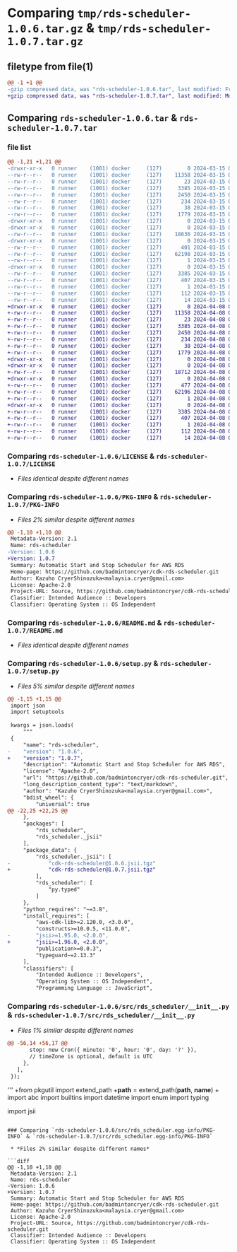 # Comparing `tmp/rds-scheduler-1.0.6.tar.gz` & `tmp/rds-scheduler-1.0.7.tar.gz`

## filetype from file(1)

```diff
@@ -1 +1 @@
-gzip compressed data, was "rds-scheduler-1.0.6.tar", last modified: Fri Mar 15 05:43:53 2024, max compression
+gzip compressed data, was "rds-scheduler-1.0.7.tar", last modified: Mon Apr  8 04:59:42 2024, max compression
```

## Comparing `rds-scheduler-1.0.6.tar` & `rds-scheduler-1.0.7.tar`

### file list

```diff
@@ -1,21 +1,21 @@
-drwxr-xr-x   0 runner    (1001) docker     (127)        0 2024-03-15 05:43:53.342522 rds-scheduler-1.0.6/
--rw-r--r--   0 runner    (1001) docker     (127)    11358 2024-03-15 05:43:39.000000 rds-scheduler-1.0.6/LICENSE
--rw-r--r--   0 runner    (1001) docker     (127)       23 2024-03-15 05:43:39.000000 rds-scheduler-1.0.6/MANIFEST.in
--rw-r--r--   0 runner    (1001) docker     (127)     3385 2024-03-15 05:43:53.342522 rds-scheduler-1.0.6/PKG-INFO
--rw-r--r--   0 runner    (1001) docker     (127)     2450 2024-03-15 05:43:39.000000 rds-scheduler-1.0.6/README.md
--rw-r--r--   0 runner    (1001) docker     (127)      234 2024-03-15 05:43:39.000000 rds-scheduler-1.0.6/pyproject.toml
--rw-r--r--   0 runner    (1001) docker     (127)       38 2024-03-15 05:43:53.342522 rds-scheduler-1.0.6/setup.cfg
--rw-r--r--   0 runner    (1001) docker     (127)     1779 2024-03-15 05:43:39.000000 rds-scheduler-1.0.6/setup.py
-drwxr-xr-x   0 runner    (1001) docker     (127)        0 2024-03-15 05:43:53.338522 rds-scheduler-1.0.6/src/
-drwxr-xr-x   0 runner    (1001) docker     (127)        0 2024-03-15 05:43:53.342522 rds-scheduler-1.0.6/src/rds_scheduler/
--rw-r--r--   0 runner    (1001) docker     (127)    18636 2024-03-15 05:43:39.000000 rds-scheduler-1.0.6/src/rds_scheduler/__init__.py
-drwxr-xr-x   0 runner    (1001) docker     (127)        0 2024-03-15 05:43:53.342522 rds-scheduler-1.0.6/src/rds_scheduler/_jsii/
--rw-r--r--   0 runner    (1001) docker     (127)      401 2024-03-15 05:43:39.000000 rds-scheduler-1.0.6/src/rds_scheduler/_jsii/__init__.py
--rw-r--r--   0 runner    (1001) docker     (127)    62198 2024-03-15 05:43:39.000000 rds-scheduler-1.0.6/src/rds_scheduler/_jsii/cdk-rds-scheduler@1.0.6.jsii.tgz
--rw-r--r--   0 runner    (1001) docker     (127)        1 2024-03-15 05:43:39.000000 rds-scheduler-1.0.6/src/rds_scheduler/py.typed
-drwxr-xr-x   0 runner    (1001) docker     (127)        0 2024-03-15 05:43:53.342522 rds-scheduler-1.0.6/src/rds_scheduler.egg-info/
--rw-r--r--   0 runner    (1001) docker     (127)     3385 2024-03-15 05:43:53.000000 rds-scheduler-1.0.6/src/rds_scheduler.egg-info/PKG-INFO
--rw-r--r--   0 runner    (1001) docker     (127)      407 2024-03-15 05:43:53.000000 rds-scheduler-1.0.6/src/rds_scheduler.egg-info/SOURCES.txt
--rw-r--r--   0 runner    (1001) docker     (127)        1 2024-03-15 05:43:53.000000 rds-scheduler-1.0.6/src/rds_scheduler.egg-info/dependency_links.txt
--rw-r--r--   0 runner    (1001) docker     (127)      112 2024-03-15 05:43:53.000000 rds-scheduler-1.0.6/src/rds_scheduler.egg-info/requires.txt
--rw-r--r--   0 runner    (1001) docker     (127)       14 2024-03-15 05:43:53.000000 rds-scheduler-1.0.6/src/rds_scheduler.egg-info/top_level.txt
+drwxr-xr-x   0 runner    (1001) docker     (127)        0 2024-04-08 04:59:42.550736 rds-scheduler-1.0.7/
+-rw-r--r--   0 runner    (1001) docker     (127)    11358 2024-04-08 04:59:31.000000 rds-scheduler-1.0.7/LICENSE
+-rw-r--r--   0 runner    (1001) docker     (127)       23 2024-04-08 04:59:31.000000 rds-scheduler-1.0.7/MANIFEST.in
+-rw-r--r--   0 runner    (1001) docker     (127)     3385 2024-04-08 04:59:42.550736 rds-scheduler-1.0.7/PKG-INFO
+-rw-r--r--   0 runner    (1001) docker     (127)     2450 2024-04-08 04:59:31.000000 rds-scheduler-1.0.7/README.md
+-rw-r--r--   0 runner    (1001) docker     (127)      234 2024-04-08 04:59:31.000000 rds-scheduler-1.0.7/pyproject.toml
+-rw-r--r--   0 runner    (1001) docker     (127)       38 2024-04-08 04:59:42.550736 rds-scheduler-1.0.7/setup.cfg
+-rw-r--r--   0 runner    (1001) docker     (127)     1779 2024-04-08 04:59:31.000000 rds-scheduler-1.0.7/setup.py
+drwxr-xr-x   0 runner    (1001) docker     (127)        0 2024-04-08 04:59:42.546736 rds-scheduler-1.0.7/src/
+drwxr-xr-x   0 runner    (1001) docker     (127)        0 2024-04-08 04:59:42.550736 rds-scheduler-1.0.7/src/rds_scheduler/
+-rw-r--r--   0 runner    (1001) docker     (127)    18712 2024-04-08 04:59:31.000000 rds-scheduler-1.0.7/src/rds_scheduler/__init__.py
+drwxr-xr-x   0 runner    (1001) docker     (127)        0 2024-04-08 04:59:42.550736 rds-scheduler-1.0.7/src/rds_scheduler/_jsii/
+-rw-r--r--   0 runner    (1001) docker     (127)      477 2024-04-08 04:59:31.000000 rds-scheduler-1.0.7/src/rds_scheduler/_jsii/__init__.py
+-rw-r--r--   0 runner    (1001) docker     (127)    62196 2024-04-08 04:59:31.000000 rds-scheduler-1.0.7/src/rds_scheduler/_jsii/cdk-rds-scheduler@1.0.7.jsii.tgz
+-rw-r--r--   0 runner    (1001) docker     (127)        1 2024-04-08 04:59:31.000000 rds-scheduler-1.0.7/src/rds_scheduler/py.typed
+drwxr-xr-x   0 runner    (1001) docker     (127)        0 2024-04-08 04:59:42.550736 rds-scheduler-1.0.7/src/rds_scheduler.egg-info/
+-rw-r--r--   0 runner    (1001) docker     (127)     3385 2024-04-08 04:59:42.000000 rds-scheduler-1.0.7/src/rds_scheduler.egg-info/PKG-INFO
+-rw-r--r--   0 runner    (1001) docker     (127)      407 2024-04-08 04:59:42.000000 rds-scheduler-1.0.7/src/rds_scheduler.egg-info/SOURCES.txt
+-rw-r--r--   0 runner    (1001) docker     (127)        1 2024-04-08 04:59:42.000000 rds-scheduler-1.0.7/src/rds_scheduler.egg-info/dependency_links.txt
+-rw-r--r--   0 runner    (1001) docker     (127)      112 2024-04-08 04:59:42.000000 rds-scheduler-1.0.7/src/rds_scheduler.egg-info/requires.txt
+-rw-r--r--   0 runner    (1001) docker     (127)       14 2024-04-08 04:59:42.000000 rds-scheduler-1.0.7/src/rds_scheduler.egg-info/top_level.txt
```

### Comparing `rds-scheduler-1.0.6/LICENSE` & `rds-scheduler-1.0.7/LICENSE`

 * *Files identical despite different names*

### Comparing `rds-scheduler-1.0.6/PKG-INFO` & `rds-scheduler-1.0.7/PKG-INFO`

 * *Files 2% similar despite different names*

```diff
@@ -1,10 +1,10 @@
 Metadata-Version: 2.1
 Name: rds-scheduler
-Version: 1.0.6
+Version: 1.0.7
 Summary: Automatic Start and Stop Scheduler for AWS RDS
 Home-page: https://github.com/badmintoncryer/cdk-rds-scheduler.git
 Author: Kazuho CryerShinozuka<malaysia.cryer@gmail.com>
 License: Apache-2.0
 Project-URL: Source, https://github.com/badmintoncryer/cdk-rds-scheduler.git
 Classifier: Intended Audience :: Developers
 Classifier: Operating System :: OS Independent
```

### Comparing `rds-scheduler-1.0.6/README.md` & `rds-scheduler-1.0.7/README.md`

 * *Files identical despite different names*

### Comparing `rds-scheduler-1.0.6/setup.py` & `rds-scheduler-1.0.7/setup.py`

 * *Files 5% similar despite different names*

```diff
@@ -1,15 +1,15 @@
 import json
 import setuptools
 
 kwargs = json.loads(
     """
 {
     "name": "rds-scheduler",
-    "version": "1.0.6",
+    "version": "1.0.7",
     "description": "Automatic Start and Stop Scheduler for AWS RDS",
     "license": "Apache-2.0",
     "url": "https://github.com/badmintoncryer/cdk-rds-scheduler.git",
     "long_description_content_type": "text/markdown",
     "author": "Kazuho CryerShinozuka<malaysia.cryer@gmail.com>",
     "bdist_wheel": {
         "universal": true
@@ -22,25 +22,25 @@
     },
     "packages": [
         "rds_scheduler",
         "rds_scheduler._jsii"
     ],
     "package_data": {
         "rds_scheduler._jsii": [
-            "cdk-rds-scheduler@1.0.6.jsii.tgz"
+            "cdk-rds-scheduler@1.0.7.jsii.tgz"
         ],
         "rds_scheduler": [
             "py.typed"
         ]
     },
     "python_requires": "~=3.8",
     "install_requires": [
         "aws-cdk-lib>=2.120.0, <3.0.0",
         "constructs>=10.0.5, <11.0.0",
-        "jsii>=1.95.0, <2.0.0",
+        "jsii>=1.96.0, <2.0.0",
         "publication>=0.0.3",
         "typeguard~=2.13.3"
     ],
     "classifiers": [
         "Intended Audience :: Developers",
         "Operating System :: OS Independent",
         "Programming Language :: JavaScript",
```

### Comparing `rds-scheduler-1.0.6/src/rds_scheduler/__init__.py` & `rds-scheduler-1.0.7/src/rds_scheduler/__init__.py`

 * *Files 1% similar despite different names*

```diff
@@ -56,14 +56,17 @@
       stop: new Cron({ minute: '0', hour: '0', day: '?' }),
       // timeZone is optional, default is UTC
     },
   ],
 });
 ```
 '''
+from pkgutil import extend_path
+__path__ = extend_path(__path__, __name__)
+
 import abc
 import builtins
 import datetime
 import enum
 import typing
 
 import jsii
```

### Comparing `rds-scheduler-1.0.6/src/rds_scheduler.egg-info/PKG-INFO` & `rds-scheduler-1.0.7/src/rds_scheduler.egg-info/PKG-INFO`

 * *Files 2% similar despite different names*

```diff
@@ -1,10 +1,10 @@
 Metadata-Version: 2.1
 Name: rds-scheduler
-Version: 1.0.6
+Version: 1.0.7
 Summary: Automatic Start and Stop Scheduler for AWS RDS
 Home-page: https://github.com/badmintoncryer/cdk-rds-scheduler.git
 Author: Kazuho CryerShinozuka<malaysia.cryer@gmail.com>
 License: Apache-2.0
 Project-URL: Source, https://github.com/badmintoncryer/cdk-rds-scheduler.git
 Classifier: Intended Audience :: Developers
 Classifier: Operating System :: OS Independent
```

